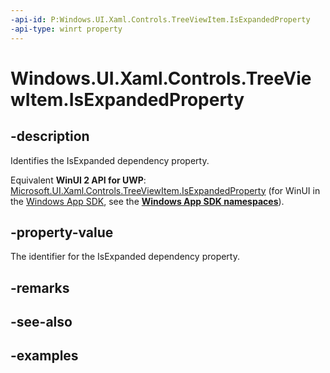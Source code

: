 ```yaml
---
-api-id: P:Windows.UI.Xaml.Controls.TreeViewItem.IsExpandedProperty
-api-type: winrt property
---
```


<!-- Property syntax.
public DependencyProperty IsExpandedProperty { get; }
-->

# Windows.UI.Xaml.Controls.TreeViewItem.IsExpandedProperty

## -description

Identifies the IsExpanded dependency property.

Equivalent **WinUI 2 API for UWP**: [Microsoft.UI.Xaml.Controls.TreeViewItem.IsExpandedProperty](/windows/winui/api/microsoft.ui.xaml.controls.treeviewitem.isexpandedproperty) (for WinUI in the [Windows App SDK](/windows/apps/windows-app-sdk/), see the **[Windows App SDK namespaces](/windows/windows-app-sdk/api/winrt/)**).

## -property-value

The identifier for the IsExpanded dependency property.

## -remarks

## -see-also

## -examples


